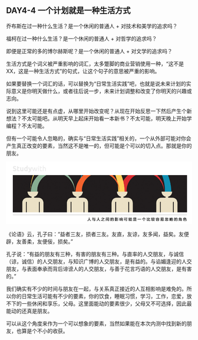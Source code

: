 ## DAY4-4 一个计划就是一种生活方式

乔布斯在过一种什么生活？是一个休闲的普通人 + 对技术和美学的追求吗？

福柯在过一种什么生活？是一个休闲的普通人 + 对哲学的追求吗？

即便是正常的多的博尔赫斯呢？是一个休闲的普通人 + 对文学的追求吗？

生活方式是个词义被严重影响的词汇，太多蹩脚的商业营销使用一种，“这不是XX，这是一种生活方式”的句式，让这个句子的意思被严重的影响。

如果要替换一个词汇的话，可以替换为“日常生活实践”吧，也就是说未来计划的实际意义是你明天做什么，或者往后说一步，未来计划调整和改变了你明天的兴趣或志向。

说到这里可能还是有点虚，从哪里开始改变呢？从现在开始反思一下然后产生个新想法？不太可能吧。从明天早上起床开始看一本新书？不太可能，明天晚上开始学编程？不太可能。

但有一个可能令人忽略的，确实与“日常生活实践”相关的，一个从外部可能对你会产生真正改变的要素，当然这不是唯一的，但可能是个可以的切入点。那就是你的朋友。

![](/assets/45.jpg)

《论语》云，孔子曰：“益者三友，损者三友。友直，友谅，友多闻，益矣。友便辟，友善柔，友便佞，损矣。”

孔子说：“有益的朋友有三种，有害的朋友有三种。与直率的人交朋友，与诚信（谅，诚信）的人交朋友，与知识广博的人交朋友，是有益的。与谄媚逢迎的人交朋友，与表面奉承而背后诽谤人的人交朋友，与善于花言巧语的人交朋友，是有害的。”

我们确实有不少的时间与朋友在一起，与关系真正接近的人互相影响是难免的。所以你的日常生活可能有不少的要素，你的饮食，睡眠习惯，学习，工作，恋爱，放不下的一些休闲和享乐，父母。这里面能动的要素很少，父母又不可选择，因此最能动的还真是朋友。

可以从这个角度来作为一个可以想象的要素，当然如果能在本次内测中找到新的朋友，也算是个不小的收获。

